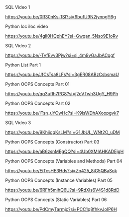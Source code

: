 SQL Video 1

https://youtu.be/0R30nKs-1SI?si=9bufU9N2jynpgY6g


Python loc iloc video

https://youtu.be/4gIl0HQphEY?si=Gwqan_5Nso9E1oRv


SQL Video 2

https://youtu.be/-TyfEvv3Pjw?si=sj_4m9vGaJbACggf


Python List Part 1

https://youtu.be/JfCsTsa8LFs?si=3gER08ABzCsbsmaU


Python OOPS Concepts Part 01

https://youtu.be/qq3ufIh7PG8?si=j2eVTwh3UgY_H9Ph


Python OOPS Concepts Part 02

https://youtu.be/iTsn_uYOwHc?si=K9lsWDhAXoopgvk7


SQL Video 3

https://youtu.be/9KhiigqKsLM?si=G1JbUL_WNt2O_uDM


Python OOPS Concepts (Constructor) Part 03

https://youtu.be/aB6zsnMEgQQ?si=4Ub0XMIAHKADEjgH


Python OOPS Concepts (Variables and Methods) Part 04

https://youtu.be/EiTcsHE3Hds?si=Zn425_8iG5QBaSok


Python OOPS Concepts (Instance Variables) Part 05

https://youtu.be/6RFh5mihQ6U?si=9RdXls6V4S1d8RdD


Python OOPS Concepts (Static Variables) Part 06

https://youtu.be/PdCmyTarmjc?si=PCC1q8fhkvJoIP6H





